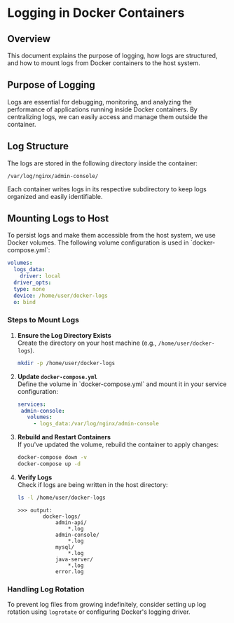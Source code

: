 # Logging in Docker Containers

## Overview
This document explains the purpose of logging, how logs are structured, and how to mount logs from Docker containers to the host system.

## Purpose of Logging
Logs are essential for debugging, monitoring, and analyzing the performance of applications running inside Docker containers. By centralizing logs, we can easily access and manage them outside the container.

## Log Structure
The logs are stored in the following directory inside the container:

```
/var/log/nginx/admin-console/
```

Each container writes logs in its respective subdirectory to keep logs organized and easily identifiable.

## Mounting Logs to Host
To persist logs and make them accessible from the host system, we use Docker volumes. The following volume configuration is used in \`docker-compose.yml\`:

```yaml
volumes:
  logs_data:
    driver: local
  driver_opts:
  type: none
  device: /home/user/docker-logs
  o: bind
```

### Steps to Mount Logs
1. **Ensure the Log Directory Exists**  
   Create the directory on your host machine (e.g., `/home/user/docker-logs`).

   ```sh
   mkdir -p /home/user/docker-logs
   ```

2. **Update `docker-compose.yml`**  
   Define the volume in \`docker-compose.yml\` and mount it in your service configuration:

   ```yaml
   services:
    admin-console:
      volumes:
        - logs_data:/var/log/nginx/admin-console
   ```

3. **Rebuild and Restart Containers**  
   If you've updated the volume, rebuild the container to apply changes:

   ```sh
   docker-compose down -v
   docker-compose up -d
   ```

4. **Verify Logs**  
   Check if logs are being written in the host directory:

   ```sh
   ls -l /home/user/docker-logs
   ```

    ```
    >>> output:
            docker-logs/
                admin-api/
                    *.log
                admin-console/
                    *.log
                mysql/
                    *.log
                java-server/
                    *.log
                error.log
    ```

### Handling Log Rotation
To prevent log files from growing indefinitely, consider setting up log rotation using `logrotate` or configuring Docker's logging driver.  
